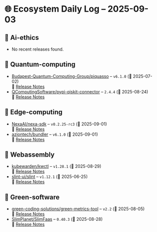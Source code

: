 # 🌐 Ecosystem Daily Log – 2025-09-03

## 🔹 Ai-ethics
- No recent releases found.

## 🔹 Quantum-computing
- [Budapest-Quantum-Computing-Group/piquasso](https://github.com/Budapest-Quantum-Computing-Group/piquasso/releases/tag/v6.1.0) – `v6.1.0` (📅 2025-07-02)  
  🔗 [Release Notes](https://github.com/Budapest-Quantum-Computing-Group/piquasso/releases/tag/v6.1.0)
- [QComputingSoftware/pypi-qiskit-connector](https://github.com/QComputingSoftware/pypi-qiskit-connector/releases/tag/2.4.4) – `2.4.4` (📅 2025-08-24)  
  🔗 [Release Notes](https://github.com/QComputingSoftware/pypi-qiskit-connector/releases/tag/2.4.4)

## 🔹 Edge-computing
- [NexaAI/nexa-sdk](https://github.com/NexaAI/nexa-sdk/releases/tag/v0.2.25-rc3) – `v0.2.25-rc3` (📅 2025-09-01)  
  🔗 [Release Notes](https://github.com/NexaAI/nexa-sdk/releases/tag/v0.2.25-rc3)
- [aziontech/bundler](https://github.com/aziontech/bundler/releases/tag/v6.1.0) – `v6.1.0` (📅 2025-09-01)  
  🔗 [Release Notes](https://github.com/aziontech/bundler/releases/tag/v6.1.0)

## 🔹 Webassembly
- [kubewarden/kwctl](https://github.com/kubewarden/kwctl/releases/tag/v1.28.1) – `v1.28.1` (📅 2025-08-29)  
  🔗 [Release Notes](https://github.com/kubewarden/kwctl/releases/tag/v1.28.1)
- [slint-ui/slint](https://github.com/slint-ui/slint/releases/tag/v1.12.1) – `v1.12.1` (📅 2025-06-25)  
  🔗 [Release Notes](https://github.com/slint-ui/slint/releases/tag/v1.12.1)

## 🔹 Green-software
- [green-coding-solutions/green-metrics-tool](https://github.com/green-coding-solutions/green-metrics-tool/releases/tag/v2.2) – `v2.2` (📅 2025-08-05)  
  🔗 [Release Notes](https://github.com/green-coding-solutions/green-metrics-tool/releases/tag/v2.2)
- [SlimPlanet/SlimFaas](https://github.com/SlimPlanet/SlimFaas/releases/tag/0.40.3) – `0.40.3` (📅 2025-08-28)  
  🔗 [Release Notes](https://github.com/SlimPlanet/SlimFaas/releases/tag/0.40.3)
